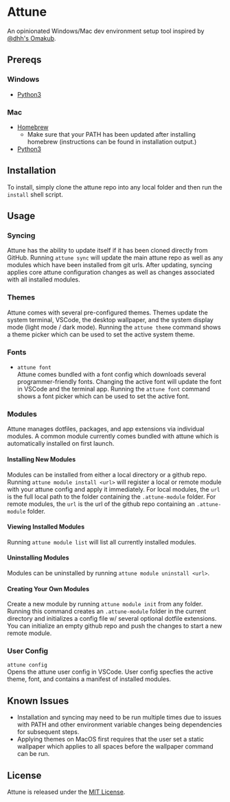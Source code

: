 # Attune
An opinionated Windows/Mac dev environment setup tool inspired by [@dhh's Omakub](https://github.com/basecamp/omakub).

## Prereqs
### Windows
* [Python3](https://www.python.org/downloads/)
### Mac
* [Homebrew](https://brew.sh/)
    * Make sure that your PATH has been updated after installing homebrew (instructions can be found in installation output.)
* [Python3](https://www.python.org/downloads/)

## Installation
To install, simply clone the attune repo into any local folder and then run the `install` shell script.

## Usage
### Syncing
Attune has the ability to update itself if it has been cloned directly from GitHub. Running `attune sync` will update the main attune repo as well as any modules which have been installed from git urls.
After updating, syncing applies core attune configuration changes as well as changes associated with all installed modules.

### Themes
Attune comes with several pre-configured themes. Themes update the system terminal, VSCode, the desktop wallpaper, and the system display mode (light mode / dark mode).
Running the `attune theme` command shows a theme picker which can be used to set the active system theme.

### Fonts
* `attune font`<br/>
Attune comes bundled with a font config which downloads several programmer-friendly fonts. Changing the active font will update the font in VSCode and the terminal app.
Running the `attune font` command shows a font picker which can be used to set the active font.

### Modules
Attune manages dotfiles, packages, and app extensions via individual modules. A common module currently comes bundled with attune which is automatically installed on first launch.

#### Installing New Modules
Modules can be installed from either a local directory or a github repo.
Running `attune module install <url>` will register a local or remote module with your attune config and apply it immediately.
For local modules, the `url` is the full local path to the folder containing the `.attune-module` folder.
For remote modules, the `url` is the url of the github repo containing an `.attune-module` folder.

#### Viewing Installed Modules
Running `attune module list` will list all currently installed modules.

#### Uninstalling Modules
Modules can be uninstalled by running `attune module uninstall <url>`.

#### Creating Your Own Modules
Create a new module by running `attune module init` from any folder. Running this command creates an `.attune-module` folder in the current directory and initializes a config file w/ several optional dotfile extensions.
You can initialize an empty github repo and push the changes to start a new remote module.

### User Config
`attune config`<br/>
Opens the attune user config in VSCode. User config specfies the active theme, font, and contains a manifest of installed modules.

## Known Issues
* Installation and syncing may need to be run multiple times due to issues with PATH and other environment variable changes being dependencies for subsequent steps.
* Applying themes on MacOS first requires that the user set a static wallpaper which applies to all spaces before the wallpaper command can be run.

## License
Attune is released under the [MIT License](https://opensource.org/licenses/MIT).
